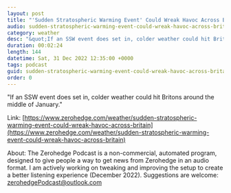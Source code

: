 ```yaml
---
layout: post
title: "'Sudden Stratospheric Warming Event' Could Wreak Havoc Across Britain"
audio: sudden-stratospheric-warming-event-could-wreak-havoc-across-britain-5
category: weather
desc: "&quot;If an SSW event does set in, colder weather could hit Britons around the middle of January.&quot; "
duration: 00:02:24
length: 144
datetime: Sat, 31 Dec 2022 12:35:00 +0000
tags: podcast
guid: sudden-stratospheric-warming-event-could-wreak-havoc-across-britain-0
order: 0
---
```

&quot;If an SSW event does set in, colder weather could hit Britons around the middle of January.&quot; 

Link: [https://www.zerohedge.com/weather/sudden-stratospheric-warming-event-could-wreak-havoc-across-britain](https://www.zerohedge.com/weather/sudden-stratospheric-warming-event-could-wreak-havoc-across-britain)

About: The Zerohedge Podcast is a non-commercial, automated program, designed to give people a way to get news from Zerohedge in an audio format.  I am actively working on tweaking and improving the setup to create a better listening experience (December 2022).  Suggestions are welcome: [zerohedgePodcast@outlook.com](mailto:zerohedgePodcast@outlook.com)